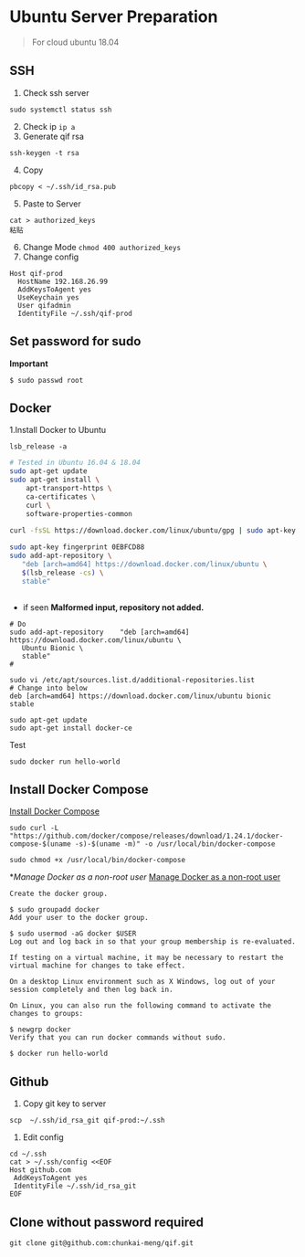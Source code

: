# Ubuntu Server Preparation

> For cloud ubuntu 18.04

## SSH
1. Check ssh server
```
sudo systemctl status ssh
```

2. Check ip `ip a`
3. Generate qif rsa
```
ssh-keygen -t rsa
```

4. Copy
```
pbcopy < ~/.ssh/id_rsa.pub
```

5. Paste to Server
```
cat > authorized_keys
粘贴
```

6. Change Mode `chmod 400 authorized_keys`
7. Change config
```
Host qif-prod
  HostName 192.168.26.99
  AddKeysToAgent yes
  UseKeychain yes
  User qifadmin
  IdentityFile ~/.ssh/qif-prod
```

## Set password for sudo

**Important**
```
$ sudo passwd root
```


## Docker
1.Install Docker to Ubuntu

```ssh
lsb_release -a
```

```sh
# Tested in Ubuntu 16.04 & 18.04
sudo apt-get update
sudo apt-get install \
    apt-transport-https \
    ca-certificates \
    curl \
    software-properties-common
    
curl -fsSL https://download.docker.com/linux/ubuntu/gpg | sudo apt-key add -

sudo apt-key fingerprint 0EBFCD88
sudo add-apt-repository \
   "deb [arch=amd64] https://download.docker.com/linux/ubuntu \
   $(lsb_release -cs) \
   stable"
   
```

- if seen **Malformed input, repository not added.**

```
# Do
sudo add-apt-repository    "deb [arch=amd64] https://download.docker.com/linux/ubuntu \
   Ubuntu Bionic \
   stable"
# 

sudo vi /etc/apt/sources.list.d/additional-repositories.list
# Change into below
deb [arch=amd64] https://download.docker.com/linux/ubuntu bionic stable
```

```
sudo apt-get update
sudo apt-get install docker-ce
```

Test
```
sudo docker run hello-world
```

## Install Docker Compose
[Install Docker Compose](https://docs.docker.com/compose/install/)
```
sudo curl -L "https://github.com/docker/compose/releases/download/1.24.1/docker-compose-$(uname -s)-$(uname -m)" -o /usr/local/bin/docker-compose

sudo chmod +x /usr/local/bin/docker-compose
```

**Manage Docker as a non-root user* [Manage Docker as a non-root user](https://docs.docker.com/install/linux/linux-postinstall/)
```
Create the docker group.

$ sudo groupadd docker
Add your user to the docker group.

$ sudo usermod -aG docker $USER
Log out and log back in so that your group membership is re-evaluated.

If testing on a virtual machine, it may be necessary to restart the virtual machine for changes to take effect.

On a desktop Linux environment such as X Windows, log out of your session completely and then log back in.

On Linux, you can also run the following command to activate the changes to groups:

$ newgrp docker 
Verify that you can run docker commands without sudo.

$ docker run hello-world
```

## Github

1. Copy git key to server
```
scp  ~/.ssh/id_rsa_git qif-prod:~/.ssh
```

1. Edit config

```
cd ~/.ssh
cat > ~/.ssh/config <<EOF
Host github.com
 AddKeysToAgent yes
 IdentityFile ~/.ssh/id_rsa_git
EOF
```

## Clone without password required
```
git clone git@github.com:chunkai-meng/qif.git
```